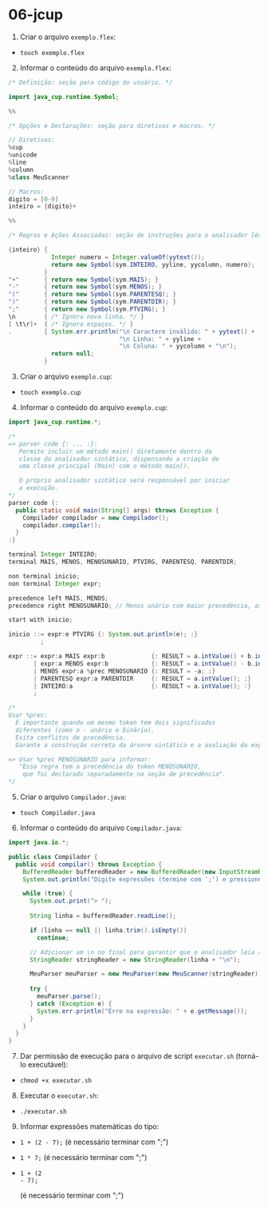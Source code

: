 # 06-jcup

1. Criar o arquivo `exemplo.flex`:
- `touch exemplo.flex`

2. Informar o conteúdo do arquivo `exemplo.flex`:
```java
/* Definição: seção para código do usuário. */

import java_cup.runtime.Symbol;

%%

/* Opções e Declarações: seção para diretivas e macros. */

// Diretivas:
%cup
%unicode
%line
%column
%class MeuScanner

// Macros:
digito = [0-9]
inteiro = {digito}+

%%

/* Regras e Ações Associadas: seção de instruções para o analisador léxico. */

{inteiro} {
            Integer numero = Integer.valueOf(yytext());
            return new Symbol(sym.INTEIRO, yyline, yycolumn, numero);
          }
"+"       { return new Symbol(sym.MAIS); }
"-"       { return new Symbol(sym.MENOS); }
"("       { return new Symbol(sym.PARENTESQ); }
")"       { return new Symbol(sym.PARENTDIR); }
";"       { return new Symbol(sym.PTVIRG); }
\n        { /* Ignora nova linha. */ }
[ \t\r]+  { /* Ignora espaços. */ }
.         { System.err.println("\n Caractere inválido: " + yytext() +
                               "\n Linha: " + yyline +
                               "\n Coluna: " + yycolumn + "\n"); 
            return null; 
          }
```

3. Criar o arquivo `exemplo.cup`:
- `touch exemplo.cup`

4. Informar o conteúdo do arquivo `exemplo.cup`:
```java
import java_cup.runtime.*;

/* 
=> parser code {: ... :}:
   Permite incluir um método main() diretamente dentro da 
   classe do analisador sintático, dispensando a criação de 
   uma classe principal (Main) com o método main().

   O próprio analisador sintático será responsável por iniciar 
   a execução.
*/
parser code {:
  public static void main(String[] args) throws Exception {
    Compilador compilador = new Compilador();
    compilador.compilar();
  }
:}

terminal Integer INTEIRO;
terminal MAIS, MENOS, MENOSUNARIO, PTVIRG, PARENTESQ, PARENTDIR;

non terminal inicio;
non terminal Integer expr;

precedence left MAIS, MENOS;
precedence right MENOSUNARIO; // Menos unário com maior precedência, associatividade à direita.

start with inicio;

inicio ::= expr:e PTVIRG {: System.out.println(e); :}
         ;

expr ::= expr:a MAIS expr:b             {: RESULT = a.intValue() + b.intValue(); :}
       | expr:a MENOS expr:b            {: RESULT = a.intValue() - b.intValue(); :}
       | MENOS expr:a %prec MENOSUNARIO {: RESULT = -a; :}       
       | PARENTESQ expr:a PARENTDIR     {: RESULT = a.intValue(); :}
       | INTEIRO:a                      {: RESULT = a.intValue(); :}
       ;

/*
Usar %prec:
  É importante quando um mesmo token tem dois significados 
  diferentes (como o - unário e binário).
  Evita conflitos de precedência.
  Garante a construção correta da árvore sintática e a avaliação da expressão.

=> Usar %prec MENOSUNARIO para informar:
   "Essa regra tem a precedência do token MENOSUNARIO, 
    que foi declarado separadamente na seção de precedência".
*/
```

5. Criar o arquivo `Compilador.java`:
- `touch Compilador.java`

6. Informar o conteúdo do arquivo `Compilador.java`:
```java
import java.io.*;

public class Compilador {
  public void compilar() throws Exception {
    BufferedReader bufferedReader = new BufferedReader(new InputStreamReader(System.in));
    System.out.println("Digite expressões (termine com ';') e pressione ENTER. Ctrl+C para sair.");

    while (true) {
      System.out.print("> ");
      
      String linha = bufferedReader.readLine();

      if (linha == null || linha.trim().isEmpty()) 
        continue;

      // Adicionar um \n no final para garantir que o analisador leia a linha completa:
      StringReader stringReader = new StringReader(linha + "\n");

      MeuParser meuParser = new MeuParser(new MeuScanner(stringReader));
      
      try {
        meuParser.parse();
      } catch (Exception e) {
        System.err.println("Erro na expressão: " + e.getMessage());
      }
    }
  }
}
```

7. Dar permissão de execução para o arquivo de script `executar.sh` (torná-lo executável):
- `chmod +x executar.sh`

8. Executar o `executar.sh`:
- `./executar.sh`

9. Informar expressões matemáticas do tipo: 
- `1 + (2 - 7);` (é necessário terminar com ";")

- `1 * 7;` (é necessário terminar com ";")

- ```
  1 + (2
  - 7);
  ```
  (é necessário terminar com ";")
  